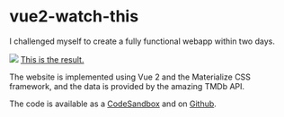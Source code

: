 # vue2-watch-this

I challenged myself to create a fully functional webapp within two days.

[<img src="https://ibb.co/QH69tCJ">](https://konfuzian.github.io/vue2-watch-this/)
[This is the result.](https://konfuzian.github.io/vue2-watch-this/)

The website is implemented using Vue 2 and the Materialize CSS
framework, and the data is provided by the amazing TMDb API.

The code is available as a
[CodeSandbox](https://codesandbox.io/s/vue2-watch-this-qky4k)
and on
[Github](https://github.com/Konfuzian/vue2-watch-this).

